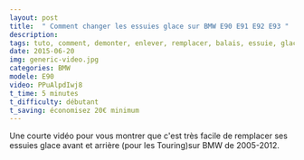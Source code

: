 ```yaml
---
layout: post
title:  " Comment changer les essuies glace sur BMW E90 E91 E92 E93 "
description: 
tags: tuto, comment, demonter, enlever, remplacer, balais, essuie, glace, bmw, e90, e91, e92, e93, serie 3, serie 1
date: 2015-06-20 
img: generic-video.jpg
categories: BMW
modele: E90
video: PPuAlpdIwj8
t_time: 5 minutes
t_difficulty: débutant
t_saving: économisez 20€ minimum
---
```

Une courte vidéo pour vous montrer que c'est très facile de remplacer ses essuies glace avant et arrière (pour les Touring)sur BMW de 2005-2012.